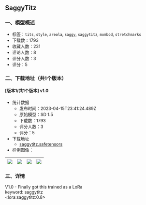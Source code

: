 ## SaggyTitz
### 一、模型概述

- 标签：`tits`, `style`, `areola`, `saggy`, `saggytitz`, `mombod`, `stretchmarks`
- 下载数：1793
- 收藏人数：231
- 评论人数：8
- 评分人数：3
- 评分：5

### 二、下载地址（共1个版本）

#### [版本1/共1个版本] v1.0

- 统计数据
  - 发布时间：2023-04-15T23:41:24.489Z
  - 原始模型：SD 1.5
  - 下载数：1793
  - 评分人数：3
  - 评分：5
- 下载地址
  - [saggytitz.safetensors](https://civitai.com/api/download/models/46112)
- 样例图像：

| <img src="https://image.civitai.com/xG1nkqKTMzGDvpLrqFT7WA/747d084d-61d4-47fb-d612-288aa5df6b00/width=450/499548.jpeg" /> | <img src="https://image.civitai.com/xG1nkqKTMzGDvpLrqFT7WA/807a0c0c-1da8-4ebb-fe0e-5d6264e1d600/width=450/500081.jpeg" /> | <img src="https://image.civitai.com/xG1nkqKTMzGDvpLrqFT7WA/6669a5f7-e110-47eb-3518-400d60656e00/width=450/500079.jpeg" /> | <img src="https://image.civitai.com/xG1nkqKTMzGDvpLrqFT7WA/81dc9d0d-c127-4894-04a4-979f98f7c700/width=450/500078.jpeg" /> |
| ---- | ---- | ---- | ---- |


### 三、详情
<p>V1.0 - Finally got this trained as a LoRa <br />keyword: saggytitz<br />&lt;lora:saggytitz:0.8&gt;</p>